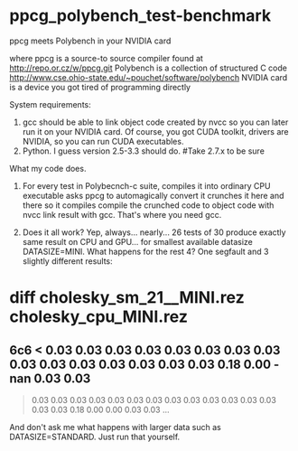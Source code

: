 ppcg_polybench_test-benchmark
=============================

ppcg meets Polybench in your NVIDIA card

where 
 ppcg is a source-to source compiler found at http://repo.or.cz/w/ppcg.git
 Polybench is a collection of structured C code http://www.cse.ohio-state.edu/~pouchet/software/polybench
 NVIDIA card is a device you got tired of programming directly
 
System requirements:
 1. gcc should be able to link object code created by nvcc so you can later run it on your NVIDIA card. Of course, you got CUDA toolkit, drivers are NVIDIA, so you can run CUDA executables.
 2. Python. I guess version 2.5-3.3 should do. #Take 2.7.x to be sure
 
What my code does.

1) For every test in Polybecnch-c suite,
    compiles it into ordinary CPU executable
    asks ppcg to automagically convert it
    crunches it here and there so it compiles
    compile the crunched code to object code with nvcc
    link result with gcc. That's where you need gcc.
    
2) Does it all work? Yep, always... nearly... 26 tests of 30 produce exactly same result on CPU and GPU... for smallest available datasize DATASIZE=MINI. What happens for the rest 4? One segfault and 3 slightly different results:

# diff cholesky_sm_21__MINI.rez cholesky_cpu_MINI.rez 
6c6
< 0.03 0.03 0.03 0.03 0.03 0.03 0.03 0.03 0.03 0.03 0.03 0.03 0.03 0.03 0.03 0.18 0.00 -nan 0.03 0.03 
---
> 0.03 0.03 0.03 0.03 0.03 0.03 0.03 0.03 0.03 0.03 0.03 0.03 0.03 0.03 0.03 0.18 0.00 0.00 0.03 0.03
...

And don't ask me what happens with larger data such as DATASIZE=STANDARD. Just run that yourself.

